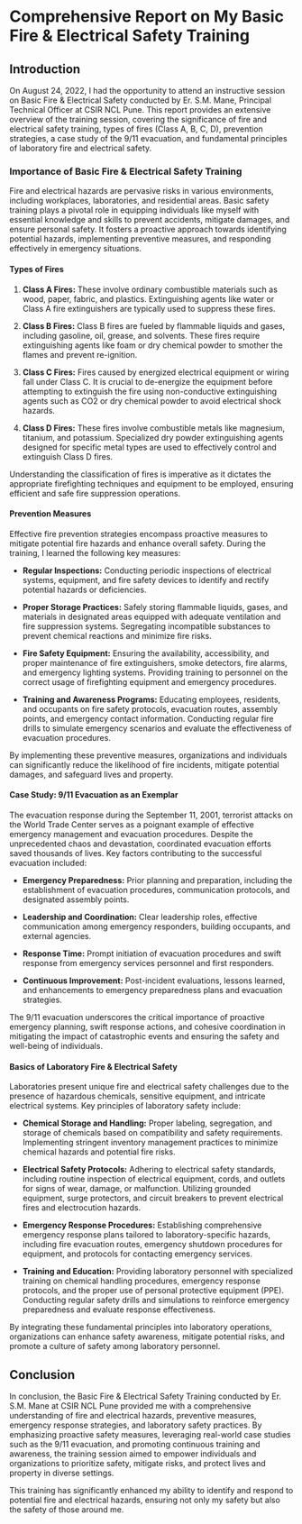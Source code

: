 # Comprehensive Report on My Basic Fire & Electrical Safety Training

## Introduction
On August 24, 2022, I had the opportunity to attend an instructive session on Basic Fire & Electrical Safety conducted by Er. S.M. Mane, Principal Technical Officer at CSIR NCL Pune. 
This report provides an extensive overview of the training session, covering the significance of fire and electrical safety training, types of fires (Class A, B, C, D), prevention strategies, a case study of the 9/11 evacuation, and fundamental principles of laboratory fire and electrical safety.

### Importance of Basic Fire & Electrical Safety Training
Fire and electrical hazards are pervasive risks in various environments, including workplaces, laboratories, and residential areas. Basic safety training plays a pivotal role in equipping individuals like myself with essential knowledge and skills to prevent accidents, mitigate damages, and ensure personal safety. It fosters a proactive approach towards identifying potential hazards, implementing preventive measures, and responding effectively in emergency situations.

#### Types of Fires

1. **Class A Fires:**
   These involve ordinary combustible materials such as wood, paper, fabric, and plastics. Extinguishing agents like water or Class A fire extinguishers are typically used to suppress these fires.

2. **Class B Fires:**
   Class B fires are fueled by flammable liquids and gases, including gasoline, oil, grease, and solvents. These fires require extinguishing agents like foam or dry chemical powder to smother the flames and prevent re-ignition.

3. **Class C Fires:**
   Fires caused by energized electrical equipment or wiring fall under Class C. It is crucial to de-energize the equipment before attempting to extinguish the fire using non-conductive extinguishing agents such as CO2 or dry chemical powder to avoid electrical shock hazards.

4. **Class D Fires:**
   These fires involve combustible metals like magnesium, titanium, and potassium. Specialized dry powder extinguishing agents designed for specific metal types are used to effectively control and extinguish Class D fires.

Understanding the classification of fires is imperative as it dictates the appropriate firefighting techniques and equipment to be employed, ensuring efficient and safe fire suppression operations.

#### Prevention Measures

Effective fire prevention strategies encompass proactive measures to mitigate potential fire hazards and enhance overall safety. During the training, I learned the following key measures:

- **Regular Inspections:** Conducting periodic inspections of electrical systems, equipment, and fire safety devices to identify and rectify potential hazards or deficiencies.

- **Proper Storage Practices:** Safely storing flammable liquids, gases, and materials in designated areas equipped with adequate ventilation and fire suppression systems. Segregating incompatible substances to prevent chemical reactions and minimize fire risks.

- **Fire Safety Equipment:** Ensuring the availability, accessibility, and proper maintenance of fire extinguishers, smoke detectors, fire alarms, and emergency lighting systems. Providing training to personnel on the correct usage of firefighting equipment and emergency procedures.

- **Training and Awareness Programs:** Educating employees, residents, and occupants on fire safety protocols, evacuation routes, assembly points, and emergency contact information. Conducting regular fire drills to simulate emergency scenarios and evaluate the effectiveness of evacuation procedures.

By implementing these preventive measures, organizations and individuals can significantly reduce the likelihood of fire incidents, mitigate potential damages, and safeguard lives and property.

#### Case Study: 9/11 Evacuation as an Exemplar

The evacuation response during the September 11, 2001, terrorist attacks on the World Trade Center serves as a poignant example of effective emergency management and evacuation procedures. Despite the unprecedented chaos and devastation, coordinated evacuation efforts saved thousands of lives. Key factors contributing to the successful evacuation included:

- **Emergency Preparedness:** Prior planning and preparation, including the establishment of evacuation procedures, communication protocols, and designated assembly points.

- **Leadership and Coordination:** Clear leadership roles, effective communication among emergency responders, building occupants, and external agencies.

- **Response Time:** Prompt initiation of evacuation procedures and swift response from emergency services personnel and first responders.

- **Continuous Improvement:** Post-incident evaluations, lessons learned, and enhancements to emergency preparedness plans and evacuation strategies.

The 9/11 evacuation underscores the critical importance of proactive emergency planning, swift response actions, and cohesive coordination in mitigating the impact of catastrophic events and ensuring the safety and well-being of individuals.

#### Basics of Laboratory Fire & Electrical Safety

Laboratories present unique fire and electrical safety challenges due to the presence of hazardous chemicals, sensitive equipment, and intricate electrical systems. Key principles of laboratory safety include:

- **Chemical Storage and Handling:** Proper labeling, segregation, and storage of chemicals based on compatibility and safety requirements. Implementing stringent inventory management practices to minimize chemical hazards and potential fire risks.

- **Electrical Safety Protocols:** Adhering to electrical safety standards, including routine inspection of electrical equipment, cords, and outlets for signs of wear, damage, or malfunction. Utilizing grounded equipment, surge protectors, and circuit breakers to prevent electrical fires and electrocution hazards.

- **Emergency Response Procedures:** Establishing comprehensive emergency response plans tailored to laboratory-specific hazards, including fire evacuation routes, emergency shutdown procedures for equipment, and protocols for contacting emergency services.

- **Training and Education:** Providing laboratory personnel with specialized training on chemical handling procedures, emergency response protocols, and the proper use of personal protective equipment (PPE). Conducting regular safety drills and simulations to reinforce emergency preparedness and evaluate response effectiveness.

By integrating these fundamental principles into laboratory operations, organizations can enhance safety awareness, mitigate potential risks, and promote a culture of safety among laboratory personnel.

## Conclusion

In conclusion, the Basic Fire & Electrical Safety Training conducted by Er. S.M. Mane at CSIR NCL Pune provided me with a comprehensive understanding of fire and electrical hazards, preventive measures, emergency response strategies, and laboratory safety practices. By emphasizing proactive safety measures, leveraging real-world case studies such as the 9/11 evacuation, and promoting continuous training and awareness, the training session aimed to empower individuals and organizations to prioritize safety, mitigate risks, and protect lives and property in diverse settings. 

This training has significantly enhanced my ability to identify and respond to potential fire and electrical hazards, ensuring not only my safety but also the safety of those around me.
